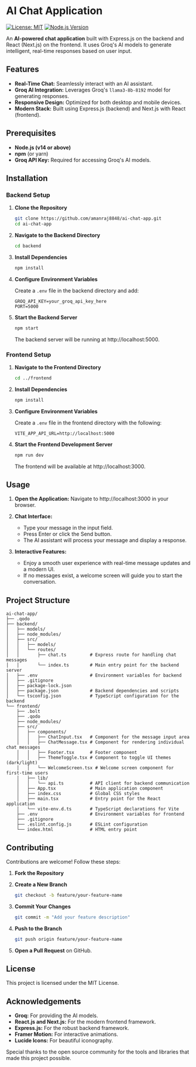 # AI Chat Application

[![License: MIT](https://img.shields.io/badge/License-MIT-yellow.svg)](LICENSE)
[![Node.js Version](https://img.shields.io/badge/Node-%3E=14-green.svg)](https://nodejs.org/)

An **AI-powered chat application** built with Express.js on the backend and React (Next.js) on the frontend. It uses Groq's AI models to generate intelligent, real-time responses based on user input.

## Features

- **Real-Time Chat:** Seamlessly interact with an AI assistant.
- **Groq AI Integration:** Leverages Groq's `llama3-8b-8192` model for generating responses.
- **Responsive Design:** Optimized for both desktop and mobile devices.
- **Modern Stack:** Built using Express.js (backend) and Next.js with React (frontend).

## Prerequisites

- **Node.js (v14 or above)**
- **npm** (or yarn)
- **Groq API Key:** Required for accessing Groq's AI models.

## Installation

### Backend Setup

1. **Clone the Repository**

   ```bash
   git clone https://github.com/amanraj8848/ai-chat-app.git
   cd ai-chat-app
   ```

2. **Navigate to the Backend Directory**

   ```bash
   cd backend
   ```

3. **Install Dependencies**

   ```bash
   npm install
   ```

4. **Configure Environment Variables**

   Create a `.env` file in the backend directory and add:

   ```env
   GROQ_API_KEY=your_groq_api_key_here
   PORT=5000
   ```

5. **Start the Backend Server**

   ```bash
   npm start
   ```

   The backend server will be running at http://localhost:5000.

### Frontend Setup

1. **Navigate to the Frontend Directory**

   ```bash
   cd ../frontend
   ```

2. **Install Dependencies**

   ```bash
   npm install
   ```

3. **Configure Environment Variables**

   Create a `.env` file in the frontend directory with the following:

   ```env
   VITE_APP_API_URL=http://localhost:5000
   ```

4. **Start the Frontend Development Server**

   ```bash
   npm run dev
   ```

   The frontend will be available at http://localhost:3000.

## Usage

1. **Open the Application:**
   Navigate to http://localhost:3000 in your browser.

2. **Chat Interface:**
   - Type your message in the input field.
   - Press Enter or click the Send button.
   - The AI assistant will process your message and display a response.

3. **Interactive Features:**
   - Enjoy a smooth user experience with real-time message updates and a modern UI.
   - If no messages exist, a welcome screen will guide you to start the conversation.

## Project Structure

```
ai-chat-app/
├── .qodo
├── backend/
│   ├── models/
│   ├── node_modules/
│   ├── src/
│   │   ├── models/
│   │   └── routes/
│   │       ├── chat.ts         # Express route for handling chat messages
│   │       └── index.ts        # Main entry point for the backend server
│   ├── .env                    # Environment variables for backend
│   ├── .gitignore
│   ├── package-lock.json
│   ├── package.json            # Backend dependencies and scripts
│   └── tsconfig.json           # TypeScript configuration for the backend
└── frontend/
    ├── .bolt
    ├── .qodo
    ├── node_modules/
    ├── src/
    │   ├── components/
    │   │   ├── ChatInput.tsx   # Component for the message input area
    │   │   ├── ChatMessage.tsx # Component for rendering individual chat messages
    │   │   ├── Footer.tsx      # Footer component
    │   │   ├── ThemeToggle.tsx # Component to toggle UI themes (dark/light)
    │   │   └── WelcomeScreen.tsx # Welcome screen component for first-time users
    │   ├── lib/
    │   │   └── api.ts          # API client for backend communication
    │   ├── App.tsx             # Main application component
    │   ├── index.css           # Global CSS styles
    │   ├── main.tsx            # Entry point for the React application
    │   └── vite-env.d.ts       # TypeScript declarations for Vite
    ├── .env                    # Environment variables for frontend
    ├── .gitignore
    ├── .eslint.config.js       # ESLint configuration
    └── index.html              # HTML entry point
```

## Contributing

Contributions are welcome! Follow these steps:

1. **Fork the Repository**

2. **Create a New Branch**

   ```bash
   git checkout -b feature/your-feature-name
   ```

3. **Commit Your Changes**

   ```bash
   git commit -m "Add your feature description"
   ```

4. **Push to the Branch**

   ```bash
   git push origin feature/your-feature-name
   ```

5. **Open a Pull Request** on GitHub.

## License

This project is licensed under the MIT License.

## Acknowledgements

- **Groq:** For providing the AI models.
- **React.js and Next.js:** For the modern frontend framework.
- **Express.js:** For the robust backend framework.
- **Framer Motion:** For interactive animations.
- **Lucide Icons:** For beautiful iconography.

Special thanks to the open source community for the tools and libraries that made this project possible.
